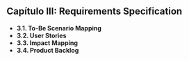 ## **Capítulo III: Requirements Specification**
  - **3.1. To-Be Scenario Mapping**
  - **3.2. User Stories**
  - **3.3. Impact Mapping**
  - **3.4. Product Backlog**